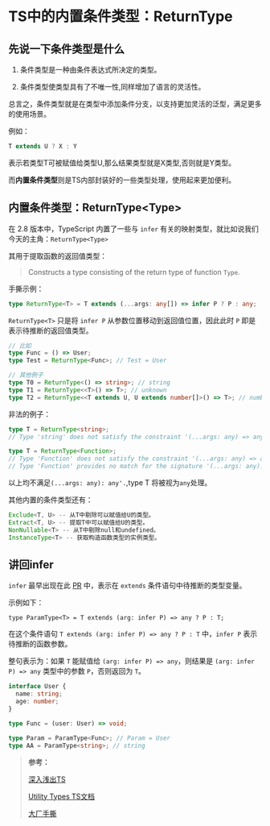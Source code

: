 # TS中的内置条件类型：ReturnType

## 先说一下条件类型是什么

1. 条件类型是一种由条件表达式所决定的类型。

2. 条件类型使类型具有了不唯一性,同样增加了语言的灵活性。

总言之，条件类型就是在类型中添加条件分支，以支持更加灵活的泛型，满足更多的使用场景。

例如：

```ts
T extends U ? X : Y
```

表示若类型T可被赋值给类型U,那么结果类型就是X类型,否则就是Y类型。

而**内置条件类型**则是TS内部封装好的一些类型处理，使用起来更加便利。

## 内置条件类型：ReturnType\<Type>
在 2.8 版本中，TypeScript 内置了一些与 `infer` 有关的映射类型，就比如说我们今天的主角：`ReturnType<Type>`


其用于提取函数的返回值类型：

>Constructs a type consisting of the return type of function `Type`.

手撕示例：

```ts
type ReturnType<T> = T extends (...args: any[]) => infer P ? P : any;
```
`ReturnType<T>` 只是将 `infer P` 从参数位置移动到返回值位置，因此此时 `P` 即是表示待推断的返回值类型。

```ts
// 比如
type Func = () => User;
type Test = ReturnType<Func>; // Test = User

// 其他例子
type T0 = ReturnType<() => string>; // string
type T1 = ReturnType<<T>() => T>; // unknown
type T2 = ReturnType<<T extends U, U extends number[]>() => T>; // number[]
```

非法的例子：

```ts
type T = ReturnType<string>;
// Type 'string' does not satisfy the constraint '(...args: any) => any'.
```

```ts
type T = ReturnType<Function>;
// Type 'Function' does not satisfy the constraint '(...args: any) => any'.
// Type 'Function' provides no match for the signature '(...args: any): any'.
```

以上均不满足`(...args: any): any'.`,type T 将被视为`any`处理。

其他内置的条件类型还有：

```ts
Exclude<T, U> -- 从T中剔除可以赋值给U的类型。
Extract<T, U> -- 提取T中可以赋值给U的类型。
NonNullable<T> -- 从T中剔除null和undefined。
InstanceType<T> -- 获取构造函数类型的实例类型。
```

## 讲回infer

`infer` 最早出现在此 [PR](https://github.com/Microsoft/TypeScript/pull/21496) 中，表示在 `extends` 条件语句中待推断的类型变量。

示例如下：

```
type ParamType<T> = T extends (arg: infer P) => any ? P : T;
```

在这个条件语句 `T extends (arg: infer P) => any ? P : T` 中，`infer P` 表示待推断的函数参数。

整句表示为：如果 `T` 能赋值给 `(arg: infer P) => any`，则结果是 `(arg: infer P) => any` 类型中的参数 `P`，否则返回为 `T`。

```ts
interface User {
  name: string;
  age: number;
}

type Func = (user: User) => void;

type Param = ParamType<Func>; // Param = User
type AA = ParamType<string>; // string
```


> **参考：**
> 
> [深入浅出TS](https://jkchao.github.io/typescript-book-chinese/tips/infer.html#%E4%BB%8B%E7%BB%8D)
> 
> [Utility Types TS文档](https://www.typescriptlang.org/docs/handbook/utility-types.html)
> 
> [大厂手撕](https://tehub.com/a/8K0Iqc8vej)
